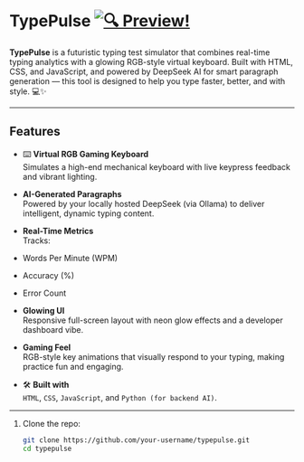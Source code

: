 # TypePulse            [![🔍 Preview!](https://img.shields.io/badge/🔍-Preview!-0a84ff?style=for-the-badge&logo=eye&logoColor=white)](https://nikashlamsal.github.io/TypePulse/)

**TypePulse** is a futuristic typing test simulator that combines real-time typing analytics with a glowing RGB-style virtual keyboard. Built with HTML, CSS, and JavaScript, and powered by DeepSeek AI for smart paragraph generation — this tool is designed to help you type faster, better, and with style. 💻✨

---

## Features

- ⌨️ **Virtual RGB Gaming Keyboard**  
  Simulates a high-end mechanical keyboard with live keypress feedback and vibrant lighting.

-  **AI-Generated Paragraphs**  
  Powered by your locally hosted DeepSeek (via Ollama) to deliver intelligent, dynamic typing content.

-  **Real-Time Metrics**  
  Tracks:
  - Words Per Minute (WPM)
  - Accuracy (%)
  - Error Count

  - **Glowing UI**  
  Responsive full-screen layout with neon glow effects and a developer dashboard vibe.

-  **Gaming Feel**  
  RGB-style key animations that visually respond to your typing, making practice fun and engaging.

- 🛠️ **Built with**  
  `HTML`, `CSS`, `JavaScript`, and `Python (for backend AI)`.

---

1. Clone the repo:
   ```bash
   git clone https://github.com/your-username/typepulse.git
   cd typepulse
